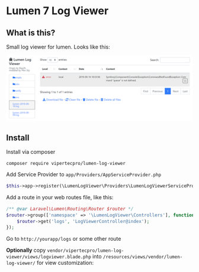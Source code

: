 # Lumen 7 Log Viewer

## What is this?

Small log viewer for lumen. Looks like this:

![screenshot](https://github.com/vipertecpro/lumen-log-viewer/raw/master/screenshot.png)

## Install

Install via composer
```
composer require vipertecpro/lumen-log-viewer
```

Add Service Provider to `app/Providers/AppServiceProvider.php`
```php
$this->app->register(\LumenLogViewer\Providers\LumenLogViewerServiceProvider::class);
```

Add a route in your web routes file, like this:
```php 
/** @var Laravel\Lumen\Routing\Router $router */
$router->group(['namespace' => '\LumenLogViewer\Controllers'], function () use ($router) {
    $router->get('logs', 'LogViewerController@index');
});
```

Go to `http://yourapp/logs` or some other route

**Optionally** copy `vendor/vipertecpro/lumen-log-viewer/views/logviewer.blade.php` into `/resources/views/vendor/lumen-log-viewer/` for view customization:

